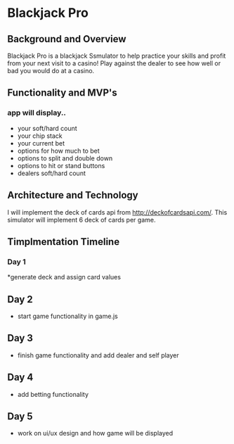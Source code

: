 # Blackjack Pro

## Background and Overview
Blackjack Pro is a blackjack Ssmulator to help practice your skills and profit from your next visit to a casino! 
Play against the dealer to see how well or bad you would do at a casino. 

## Functionality and MVP's
### app will display..
* your soft/hard count 
* your chip stack
* your current bet 
* options for how much to bet
* options to split and double down
* options to hit or stand buttons 
* dealers soft/hard count

## Architecture and Technology
I will implement the deck of cards api from http://deckofcardsapi.com/.
This simulator will implement 6 deck of cards per game. 

## Timplmentation Timeline
### Day 1 
*generate deck and assign card values 

## Day 2 
* start game functionality in game.js 

## Day 3 
* finish game functionality and add dealer and self player 

## Day 4 
* add betting functionality 

## Day 5 
* work on ui/ux design and how game will be displayed 


